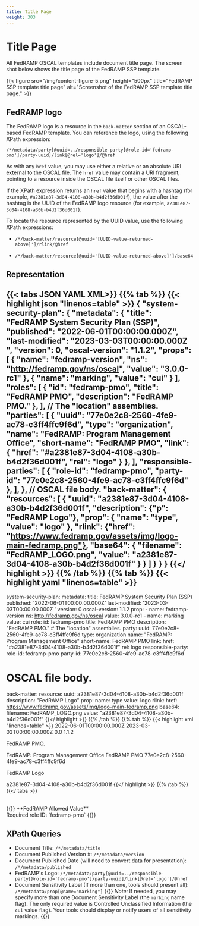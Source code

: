 ```yaml
---
title: Title Page
weight: 303
---
```


# Title Page

All FedRAMP OSCAL templates include document title page. The screen shot below shows the title page of the FedRAMP SSP template.

{{< figure src="/img/content-figure-5.png" height="500px" title="FedRAMP SSP template title page" alt="Screenshot of the FedRAMP SSP template title page." >}}


## FedRAMP logo

The FedRAMP logo is a resource in the `back-matter` section of an OSCAL-based FedRAMP template. You can reference the logo, using the following XPath expression:

`/*/metadata/party[@uuid=../responsible-party[@role-id='fedramp-pmo']/party-uuid]/link[@rel='logo']/@href`

As with any `href` value, you may use either a relative or an absolute URI external to the OSCAL file. The `href` value may contain a URI fragment, 
pointing to a resource inside the OSCAL file itself or other OSCAL files.

If the XPath expression returns an `href` value that begins with a hashtag (for example, `#a2381e87-3d04-4108-a30b-b4d2f36d001f`), the value after 
the hashtag is the UUID of the FedRAMP logo resource (for example, `a2381e87-3d04-4108-a30b-b4d2f36d001f`). 

To locate the resource represented by the UUID value, use the following XPath expressions:

- `/*/back-matter/resource[@uuid='[UUID-value-returned-above]']/rlink/@href`

- `/*/back-matter/resource[@uuid='[UUID-value-returned-above]']/base64`


## Representation

{{< tabs JSON YAML XML>}}
{{% tab %}}
{{< highlight json "linenos=table" >}}
{
    "system-security-plan": {
        "metadata": {
            "title": "FedRAMP System Security Plan (SSP)",
            "published": "2022-06-01T00:00:00.000Z",
            "last-modified": "2023-03-03T00:00:00.000Z ",
            "version": 0,
            "oscal-version": "1.1.2",
            "props": [
                {
                    "name": "fedramp-version",
                    "ns": "http://fedramp.gov/ns/oscal",
                    "value": "3.0.0-rc1"
                },
                {
                    "name": "marking",
                    "value": "cui"
                }
            ],
            "roles": [
                {
                    "id": "fedramp-pmo",
                    "title": "FedRAMP PMO",
                    "description": "FedRAMP PMO."
                },
            ],
            // The "location" assemblies.
            "parties": [
                {
                    "uuid": "77e0e2c8-2560-4fe9-ac78-c3ff4ffc9f6d",
                    "type": "organization",
                    "name": "FedRAMP: Program Management Office",
                    "short-name": "FedRAMP PMO",
                    "link": {
                        "href": "#a2381e87-3d04-4108-a30b-b4d2f36d001f",
                        "rel": "logo"
                    }
                },
            ],
            "responsible-parties": [
                {
                    "role-id": "fedramp-pmo",
                    "party-id": "77e0e2c8-2560-4fe9-ac78-c3ff4ffc9f6d"
                },
            ],
        },
        // OSCAL file body.
        "back-matter": {
            "resources": [
                {
                    "uuid": "a2381e87-3d04-4108-a30b-b4d2f36d001f",
                    "description": {"p": "FedRAMP Logo"},
                    "prop": {
                        "name": "type",
                        "value": "logo"
                    },
                    "rlink": {"href": "https://www.fedramp.gov/assets/img/logo-main-fedramp.png"},
                    "base64": {
                        "filename": "FedRAMP_LOGO.png",
                        "value": "a2381e87-3d04-4108-a30b-b4d2f36d001f"
                    }
                }
            ]
        }
    }
}
{{</ highlight >}}
{{% /tab %}}
{{% tab %}}
{{< highlight yaml "linenos=table" >}}
---
system-security-plan:
  metadata:
    title: FedRAMP System Security Plan (SSP)
    published: '2022-06-01T00:00:00.000Z'
    last-modified: '2023-03-03T00:00:00.000Z '
    version: 0
    oscal-version: 1.1.2
    prop:
    - name: fedramp-version
      ns: http://fedramp.gov/ns/oscal
      value: 3.0.0-rc1
    - name: marking
      value: cui
    role:
      id: fedramp-pmo
      title: FedRAMP PMO
      description: "FedRAMP PMO."
    # The "location" assemblies.
    party:
      uuid: 77e0e2c8-2560-4fe9-ac78-c3ff4ffc9f6d
      type: organization
      name: "FedRAMP: Program Management Office"
      short-name: FedRAMP PMO
      link:
        href: "#a2381e87-3d04-4108-a30b-b4d2f36d001f"
        rel: logo
    responsible-party:
      role-id: fedramp-pmo
      party-id: 77e0e2c8-2560-4fe9-ac78-c3ff4ffc9f6d
  # OSCAL file body.
  back-matter:
    resource:
      uuid: a2381e87-3d04-4108-a30b-b4d2f36d001f
      description: "FedRAMP Logo"
      prop:
        name: type
        value: logo
      rlink:
        href: https://www.fedramp.gov/assets/img/logo-main-fedramp.png
      base64:
        filename: FedRAMP_LOGO.png
        value: "a2381e87-3d04-4108-a30b-b4d2f36d001f"
{{</ highlight >}}
{{% /tab %}}
{{% tab %}}
{{< highlight xml "linenos=table" >}}
<system-security-plan>
    <metadata>
        <title>FedRAMP System Security Plan (SSP)</title>
        <published>2022-06-01T00:00:00.000Z</published>
        <last-modified>2023-03-03T00:00:00.000Z </last-modified>
        <version>0.0</version>
        <oscal-version>1.1.2</oscal-version>
        <prop name="fedramp-version" ns="http://fedramp.gov/ns/oscal" value="3.0.0-rc1"/>
        <prop name="marking" value="cui"/>
        <role id="fedramp-pmo">
            <title>FedRAMP PMO</title>
            <description>
                <p>FedRAMP PMO.</p>
            </description>
        </role>
        <!-- The "location" assemblies. -->
        <party uuid="77e0e2c8-2560-4fe9-ac78-c3ff4ffc9f6d" type="organization">
            <name>FedRAMP: Program Management Office</name>
            <short-name>FedRAMP PMO</short-name>
            <link href="#a2381e87-3d04-4108-a30b-b4d2f36d001f" rel="logo"/>
        </party>
        <responsible-party role-id="fedramp-pmo">
            <party-id>77e0e2c8-2560-4fe9-ac78-c3ff4ffc9f6d</party-id>
        </responsible-party>
    </metadata>
    <!-- The OSCAL file body. -->
    <back-matter>
        <resource uuid="a2381e87-3d04-4108-a30b-b4d2f36d001f">
            <description><p>FedRAMP Logo</p></description>
            <prop name="type" value="logo" />
            <rlink href="https://www.fedramp.gov/assets/img/logo-main-fedramp.png"/>
            <base64 filename="FedRAMP_LOGO.png">a2381e87-3d04-4108-a30b-b4d2f36d001f</base64>
        </resource>
    </back-matter>
</system-security-plan>
{{</ highlight >}}
{{% /tab %}}
{{</ tabs >}}

<br/>
{{<callout>}}
**FedRAMP Allowed Value**
<br/>
Required role ID: `fedramp-pmo`
{{</callout>}}
<br/>

## XPath Queries
- Document Title: `/*/metadata/title`
- Document Published Version #: `/*/metadata/version`
- Document Published Date (will need to convert data for presentation): `/*/metadata/published`
- FedRAMP's Logo: `/*/metadata/party[@uuid=../responsible-party[@role-id='fedramp-pmo']/party-uuid]/link[@rel='logo']/@href`
- Document Sensitivity Label (If more than one, tools should present all): `/*/metadata/prop[@name="marking"]`
  {{<callout>}}
  *Note:* If needed, you may specify more than one Document Sensitivity Label (the `marking` name flag). The only required value is Controlled 
  Unclassified Information (the `cui` value flag). Your tools should display or notify users of all sensitivity markings.
  {{</callout>}}

